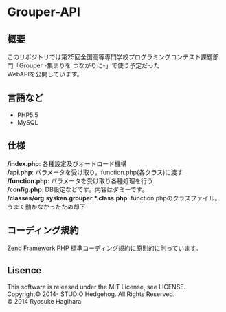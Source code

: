 # Grouper-API
## 概要
このリポジトリでは第25回全国高等専門学校プログラミングコンテスト課題部門「Grouper -集まりを つながりに-」で使う予定だった  
WebAPIを公開しています。

## 言語など
* PHP5.5
* MySQL

## 仕様
**/index.php**: 各種設定及びオートロード機構  
**/api.php**: パラメータを受け取り，function.php(各クラス)に渡す  
**/function.php**: パラメータを受け取り各種処理を行う  
**/config.php**: DB設定などです。内容はダミーです。  
**/classes/org.sysken.grouper.\*.class.php**: function.phpのクラスファイル。うまく動かなかったため却下

## コーディング規約
Zend Framework PHP 標準コーディング規約に原則的に則っています。  

## Lisence
This software is released under the MIT License, see LICENSE.  
Copyright&copy; 2014- STUDIO Hedgehog. All Rights Reserved.  
&copy; 2014 Ryosuke Hagihara
